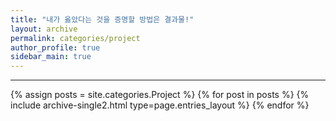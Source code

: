 ```yaml
---
title: "내가 옳았다는 것을 증명할 방법은 결과물!"
layout: archive
permalink: categories/project
author_profile: true
sidebar_main: true
---
```


<!-- 공백이 포함되어 있는 카테고리 이름의 경우 site.categories['a b c'] 이런식으로! -->

***

{% assign posts = site.categories.Project %}
{% for post in posts %} {% include archive-single2.html type=page.entries_layout %} {% endfor %}